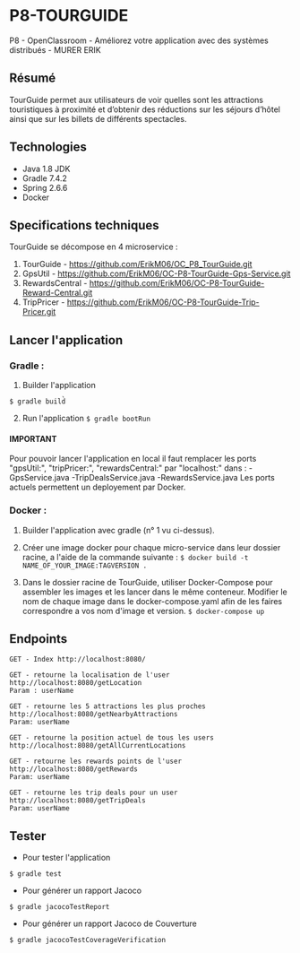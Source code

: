 # P8-TOURGUIDE

P8 - OpenClassroom - Améliorez votre application avec des systèmes distribués - MURER ERIK

## Résumé

TourGuide permet aux utilisateurs de voir quelles sont les
attractions touristiques à proximité et d’obtenir des réductions sur les séjours d’hôtel
ainsi que sur les billets de différents spectacles.

## Technologies

- Java 1.8 JDK
- Gradle 7.4.2
- Spring 2.6.6
- Docker

## Specifications techniques

TourGuide se décompose en 4 microservice :
1. TourGuide - https://github.com/ErikM06/OC_P8_TourGuide.git
2. GpsUtil - https://github.com/ErikM06/OC-P8-TourGuide-Gps-Service.git
3. RewardsCentral - https://github.com/ErikM06/OC-P8-TourGuide-Reward-Central.git
4. TripPricer - https://github.com/ErikM06/OC-P8-TourGuide-Trip-Pricer.git

## Lancer l'application

### Gradle :
1. Builder l'application

`$ gradle build̀`

2. Run l'application
`$ gradle bootRun`

#### IMPORTANT
Pour pouvoir lancer l'application en local il faut remplacer les ports "gpsUtil:", "tripPricer:", "rewardsCentral:" par "localhost:" dans :
-GpsService.java 
-TripDealsService.java
-RewardsService.java
Les ports actuels permettent un deployement par Docker.

### Docker :
1. Builder l'application avec gradle (n° 1 vu ci-dessus).

2. Créer une image docker pour chaque micro-service dans leur dossier racine, a l'aide de la commande suivante :
`$ docker build -t NAME_OF_YOUR_IMAGE:TAGVERSION .` 

3. Dans le dossier racine de TourGuide, utiliser Docker-Compose pour assembler les images et les lancer dans le même conteneur. Modifier le nom de chaque image dans le docker-compose.yaml afin de les faires correspondre a vos nom d'image et version.
`$ docker-compose up`

## Endpoints 

    GET - Index http://localhost:8080/

    GET - retourne la localisation de l'user 
    http://localhost:8080/getLocation
    Param : userName

    GET - retourne les 5 attractions les plus proches
    http://localhost:8080/getNearbyAttractions
    Param: userName

    GET - retourne la position actuel de tous les users 
    http://localhost:8080/getAllCurrentLocations

    GET - retourne les rewards points de l'user
    http://localhost:8080/getRewards
    Param: userName

    GET - retourne les trip deals pour un user
    http://localhost:8080/getTripDeals
    Param: userName

## Tester 

- Pour tester l'application

`$ gradle test`

- Pour générer un rapport Jacoco

`$ gradle jacocoTestReport`

- Pour générer un rapport Jacoco de Couverture

`$ gradle jacocoTestCoverageVerification`
